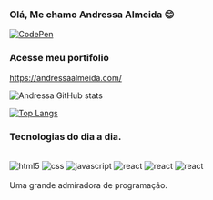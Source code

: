 
### Olá, Me chamo Andressa Almeida 😊
[![CodePen](https://img.shields.io/badge/Codepen-000000?style=for-the-badge&logo=codepen&logoColor=white)](https://codepen.io/andressa15alm)
### Acesse meu portifolio
https://andressaalmeida.com/

![Andressa GitHub stats](https://github-readme-stats.vercel.app/api?username=andressa15alm&show_icons=true&theme=synthwave)

[![Top Langs](https://github-readme-stats.vercel.app/api/top-langs/?username=andressa15alm)](https://github.com/andressa15alm/github-readme-stats)

### Tecnologias do dia a dia.
<div style="display: inline_block">
<br>
<img aling="center" alt="html5" src="https://img.shields.io/badge/HTML-239120?style=for-the-badge&logo=html5&logoColor=white">
<img aling="center" alt="css" src="https://img.shields.io/badge/CSS-239120?&style=for-the-badge&logo=css3&logoColor=white">
<img aling="center" alt="javascript" src="https://img.shields.io/badge/JavaScript-F7DF1E?style=for-the-badge&logo=javascript&logoColor=black">
<img aling="center" alt="react" src="https://img.shields.io/badge/React-20232A?style=for-the-badge&logo=react&logoColor=61DAFB">
<img aling="center" alt="react" src="https://img.shields.io/badge/Node.js-43853D?style=for-the-badge&logo=node.js&logoColor=white">
<img aling="center" alt="react" src="https://img.shields.io/badge/C%23-239120?style=for-the-badge&logo=c-sharp&logoColor=white">
</div>
<br>
Uma grande admiradora de programação.
